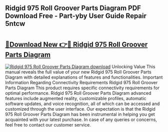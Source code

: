 ## Ridgid 975 Roll Groover Parts Diagram PDF Download Free - Part-yby User Guide Repair 5ntcw

# <h2><a href="http://dfu7sg.blite.top/?on=Ridgid+975+Roll+Groover+Parts+Diagram">🔗Download New 👉🔴 Ridgid 975 Roll Groover Parts Diagram</a></h2>

[![Ridgid 975 Roll Groover Parts Diagram download](https://i.imgur.com/lujVjoI.png)](http://dfu7sg.blite.top/?on=Ridgid+975+Roll+Groover+Parts+Diagram)
Unlocking Value This manual reveals the full value of your new Ridgid 975 Roll Groover Parts Diagram with detailed explanations of features and functionalities. Important Information Regarding Connectivity Requirements Ridgid 975 Roll Groover Parts Diagram This product requires specific connectivity requirements for optimal performance. Ridgid 975 Roll Groover Parts Diagram advanced features include augmented reality, customizable profiles, automatic software updates, and voice recognition, all of which can be accessed and customized through the user interface. Our expectation is that the Ridgid 975 Roll Groover Parts Diagram has been instrumental in helping you get acquainted with your latest purchase. In case of any queries or concerns, feel free to contact our customer service.
